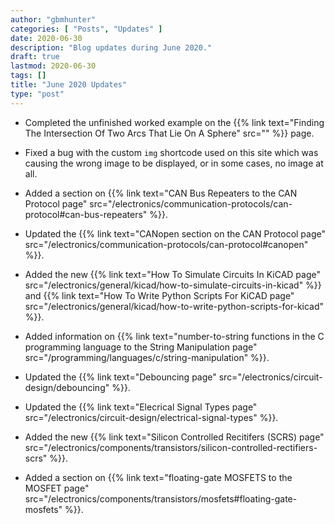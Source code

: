 ```yaml
---
author: "gbmhunter"
categories: [ "Posts", "Updates" ]
date: 2020-06-30
description: "Blog updates during June 2020."
draft: true
lastmod: 2020-06-30
tags: []
title: "June 2020 Updates"
type: "post"
---
```


* Completed the unfinished worked example on the {{% link text="Finding The Intersection Of Two Arcs That Lie On A Sphere" src="" %}} page.

* Fixed a bug with the custom `img` shortcode used on this site which was causing the wrong image to be displayed, or in some cases, no image at all.

* Added a section on {{% link text="CAN Bus Repeaters to the CAN Protocol page" src="/electronics/communication-protocols/can-protocol#can-bus-repeaters" %}}.

* Updated the {{% link text="CANopen section on the CAN Protocol page" src="/electronics/communication-protocols/can-protocol#canopen" %}}.

* Added the new {{% link text="How To Simulate Circuits In KiCAD page" src="/electronics/general/kicad/how-to-simulate-circuits-in-kicad" %}} and {{% link text="How To Write Python Scripts For KiCAD page" src="/electronics/general/kicad/how-to-write-python-scripts-for-kicad" %}}.

* Added information on {{% link text="number-to-string functions in the C programming language to the String Manipulation page" src="/programming/languages/c/string-manipulation" %}}.

* Updated the {{% link text="Debouncing page" src="/electronics/circuit-design/debouncing" %}}.

* Updated the {{% link text="Elecrical Signal Types page" src="/electronics/circuit-design/electrical-signal-types" %}}.

* Added the new {{% link text="Silicon Controlled Recitifers (SCRS) page" src="/electronics/components/transistors/silicon-controlled-rectifiers-scrs" %}}.

* Added a section on {{% link text="floating-gate MOSFETS to the MOSFET page" src="/electronics/components/transistors/mosfets#floating-gate-mosfets" %}}.